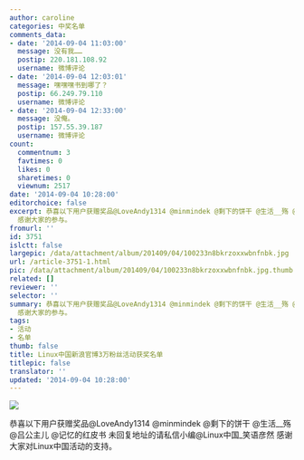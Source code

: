 ```yaml
---
author: caroline
categories: 中奖名单
comments_data:
- date: '2014-09-04 11:03:00'
  message: 没有我……
  postip: 220.181.108.92
  username: 微博评论
- date: '2014-09-04 12:03:01'
  message: 嘿嘿嘿书到哪了？
  postip: 66.249.79.110
  username: 微博评论
- date: '2014-09-04 12:33:00'
  message: 没俺。
  postip: 157.55.39.187
  username: 微博评论
count:
  commentnum: 3
  favtimes: 0
  likes: 0
  sharetimes: 0
  viewnum: 2517
date: '2014-09-04 10:28:00'
editorchoice: false
excerpt: 恭喜以下用户获赠奖品@LoveAndy1314 @minmindek @剩下的饼干 @生活__殇 @吕公主儿 @记忆的红皮书 未回复地址的请私信小编@Linux中国_笑语彦然
  感谢大家的参与。
fromurl: ''
id: 3751
islctt: false
largepic: /data/attachment/album/201409/04/100233n8bkrzoxxwbnfnbk.jpg
url: /article-3751-1.html
pic: /data/attachment/album/201409/04/100233n8bkrzoxxwbnfnbk.jpg.thumb.jpg
related: []
reviewer: ''
selector: ''
summary: 恭喜以下用户获赠奖品@LoveAndy1314 @minmindek @剩下的饼干 @生活__殇 @吕公主儿 @记忆的红皮书 未回复地址的请私信小编@Linux中国_笑语彦然
  感谢大家的参与。
tags:
- 活动
- 名单
thumb: false
title: Linux中国新浪官博3万粉丝活动获奖名单
titlepic: false
translator: ''
updated: '2014-09-04 10:28:00'
---
```


![](/data/attachment/album/201409/04/100233n8bkrzoxxwbnfnbk.jpg)


恭喜以下用户获赠奖品@LoveAndy1314 @minmindek @剩下的饼干 @生活\_\_殇 @吕公主儿 @记忆的红皮书 未回复地址的请私信小编@Linux中国\_笑语彦然 感谢大家对Linux中国活动的支持。